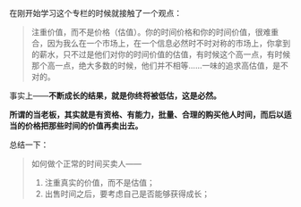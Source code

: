 在刚开始学习这个专栏的时候就接触了一个观点：
> 注重价值，而不是价格（估值）。你的时间价格和你的时间价值，很难重合，因为我么在一个市场上，在一个信息必然时不时对称的市场上，你拿到的薪水，只不过是他们对你的时间价值的估值，有时候这个高一点，有时候那个高一点，绝大多数的时候，他们并不相等......一味的追求高估值，是不对的。

事实上——**不断成长的结果，就是你终将被低估，这是必然。**

**所谓的当老板，其实就是有资格、有能力，批量、合理的购买他人时间，而后以适当的价格把那些时间的价值再卖出去。**

总结一下：
> 如何做个正常的时间买卖人——
> 
> 1. 注重真实的价值，而不是估值；
> 2. 出售时间之后，要考虑自己是否能够获得成长；




